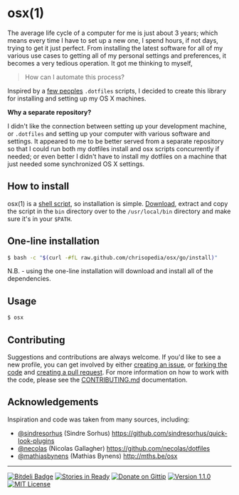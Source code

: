 # osx(1)

The average life cycle of a computer for me is just about 3 years; which means every time I have to set up a new one, I spend hours, if not days, trying to get it just perfect. From installing the latest software for all of my various use cases to getting all of my personal settings and preferences, it becomes a very tedious operation.  It got me thinking to myself,

> How can I automate this process?

Inspired by a [few peoples](#acknowledgements) `.dotfiles` scripts, I decided to create this library for installing and setting up my OS X machines.

**Why a separate repository?**

I didn't like the connection between setting up your development machine, or `.dotfiles` and setting up your computer with various software and settings.  It appeared to me to be better served from a separate repository so that I could run both my dotfiles install and osx scripts concurrently if needed; or even better I didn't have to install my dotfiles on a machine that just needed some synchronized OS X settings.

## How to install

osx(1) is a [shell script][bin], so installation is simple.  [Download][download], extract and copy the script in the `bin` directory over to the `/usr/local/bin` directory and make sure it's in your `$PATH`.

## One-line installation

```bash
$ bash -c "$(curl -#fL raw.github.com/chrisopedia/osx/go/install)"
```

N.B. - using the one-line installation will download and install all of the dependencies.

## Usage

```bash
$ osx
```

## Contributing

Suggestions and contributions are always welcome.  If you'd like to see a new profile, you can get involved by either [creating an issue](https://github.com/chrisopedia/osx/issues/new), or [forking the code](https://github.com/chrisopedia/osx/fork) and [creating a pull request](https://github.com/chrisopedia/osx/compare/). For more information on how to work with the code, please see the [CONTRIBUTING.md](https://github.com/chrisopedia/osx/blob/master/CONTRIBUTING.md) documentation.

## Acknowledgements

Inspiration and code was taken from many sources, including:

* [@sindresorhus](https://github.com/sindresorhus) (Sindre Sorhus) https://github.com/sindresorhus/quick-look-plugins
* [@necolas](https://github.com/necolas) (Nicolas Gallagher) https://github.com/necolas/dotfiles
* [@mathiasbynens](https://github.com/mathiasbynens) (Mathias Bynens) http://mths.be/osx

* * *

[![Bitdeli Badge](https://d2weczhvl823v0.cloudfront.net/chrisopedia/osx/trend.png)](https://bitdeli.com/free "Bitdeli Badge") [![Stories in Ready](https://badge.waffle.io/chrisopedia/osx.png?label=Ready)](http://waffle.io/chrisopedia/osx) [![Donate on Gittip](http://img.shields.io/gittip/alanhamlett.png)](https://www.gittip.com/chrisopedia/) [![Version 1.1.0](http://img.shields.io/badge/version-1.1.0-brightgreen.svg)](https://github.com/chrisopedia/bash/releases/tag/1.1.0) [![MIT License](http://img.shields.io/badge/license-MIT-lightgrey.svg)](https://github.com/chrisopedia/osx/blob/master/LICENSE.md)

[bin]: https://github.com/chrisopedia/clone-all/blob/master/clone-all
[download]: https://github.com/chrisopedia/clone-all/archive/master.zip
